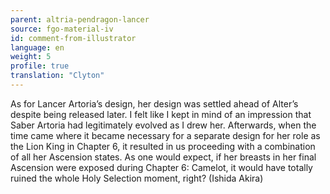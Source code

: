 ```yaml
---
parent: altria-pendragon-lancer
source: fgo-material-iv
id: comment-from-illustrator
language: en
weight: 5
profile: true
translation: "Clyton"
---
```


As for Lancer Artoria’s design, her design was settled ahead of Alter’s despite being released later. I felt like I kept in mind of an impression that Saber Artoria had legitimately evolved as I drew her. Afterwards, when the time came where it became necessary for a separate design for her role as the Lion King in Chapter 6, it resulted in us proceeding with a combination of all her Ascension states. As one would expect, if her breasts in her final Ascension were exposed during Chapter 6: Camelot, it would have totally ruined the whole Holy Selection moment, right? (Ishida Akira)
